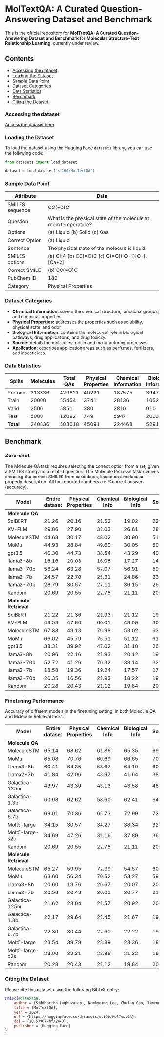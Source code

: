 # MolTextQA: A Curated Question-Answering Dataset and Benchmark
This is the official repository for **MolTextQA: A Curated Question-Answering Dataset and Benchmark for Molecular Structure-Text Relationship Learning**, currently under review.

## Contents
- [Accessing the dataset](#accessing-the-dataset)
- [Loading the Dataset](#loading-the-dataset)
- [Sample Data Point](#sample-data-point)
- [Dataset Categories](#dataset-categories)
- [Data Statistics](#data-statistics)
- [Benchmark](#benchmark)
- [Citing the Dataset](#citing-the-dataset)

### Accessing the dataset
[Access the dataset here](https://huggingface.co/datasets/sl160/MolTextQA)

### Loading the Dataset
To load the dataset using the Hugging Face `datasets` library, you can use the following code:

```python
from datasets import load_dataset

dataset = load_dataset("sl160/MolTextQA")
```

### Sample Data Point
| Attribute     | Data                                                              |
|---------------|-------------------------------------------------------------------|
| SMILES sequence | CC(=O)C                                                           |
| Question      | What is the physical state of the molecule at room temperature?   |
| Options       | (a) Liquid (b) Solid (c) Gas                                      |
| Correct Option | (a) Liquid                                                        |
| Sentence      | The physical state of the molecule is liquid.                     |
| SMILES options | (a) CH4 (b) CC(=O)C (c) C(=O)([O-])[O-].[Ca+2]                    |
| Correct SMILE | (b) CC(=O)C                                                       |
| PubChem ID    | 180                                                               |
| Category      | Physical Properties                                               |

### Dataset Categories
- **Chemical Information:** covers the chemical structure, functional groups, and chemical properties.
- **Physical Properties:** addresses the properties such as solubility, physical state, and odor.
- **Biological Information:** contains the molecules' role in biological pathways, drug applications, and drug toxicity.
- **Source:** details the molecules' origin and manufacturing processes.
- **Application:** describes application areas such as perfumes, fertilizers, and insecticides.

### Data Statistics
| Splits    | Molecules | Total QAs | Physical Properties | Chemical Information | Biological Information | Source | Application |
|-----------|-----------|-----------|---------------------|----------------------|------------------------|--------|-------------|
| Pretrain  | 213336    | 429621    | 40221               | 187575               | 39473                  | 148867 | 13466       |
| Train     | 20000     | 55454     | 3741                | 28136                | 10528                  | 12124  | 925         |
| Valid     | 2500      | 5851      | 380                 | 2810                 | 910                    | 1659   | 92          |
| Test      | 5000      | 12092     | 749                 | 5947                 | 2003                   | 3206   | 187         |
| **Total** | 240836    | 503018    | 45091               | 224468               | 52914                  | 165856 | 14670       |


## Benchmark

### Zero-shot
The Molecule QA task requires selecting the correct option from a set, given a SMILES string and a related question. The Molecule Retrieval task involves choosing the correct SMILES from candidates, based on a molecular property description. All the reported numbers are %correct answers (accuracy). 

| Model        | Entire dataset | Physical Properties | Chemical Info | Biological Info | Sources | Uses   |
|--------------|----------------|---------------------|---------------|-----------------|---------|--------|
| **Molecule QA**     |                |                     |               |                 |         |        |
| SciBERT      | 21.26          | 20.16               | 21.52         | 19.02           | 22.36   | 22.46  |
| KV-PLM       | 29.86          | 27.90               | 32.03         | 26.61           | 28.51   | 26.74  |
| MoleculeSTM  | 44.68          | 30.17               | 48.02         | 30.90           | 51.28   | 31.02  |
| MoMu         | 44.93          | 28.84               | 49.60         | 30.05           | 50.31   | 27.81  |
| gpt3.5       | 40.30          | 44.73               | 38.54         | 43.29           | 40.24   | 47.59  |
| llama3-8b    | 16.16          | 20.03               | 16.08         | 17.27           | 14.07   | 27.27  |
| llama3-70b   | 58.24          | 63.28               | 57.07         | 56.91           | 59.58   | 66.31  |
| llama2-7b    | 24.57          | 22.70               | 25.31         | 24.86           | 23.46   | 24.60  |
| llama2-70b   | 28.79          | 30.57               | 27.11         | 36.15           | 26.39   | 37.43  |
| Random       | 20.69          | 20.55               | 22.78         | 21.11           | 20.18   | 19.49  |
| **Molecule Retrieval** |                |                     |               |                 |         |        |
| SciBERT      | 21.22          | 21.36               | 21.93         | 21.12           | 19.84   | 22.99  |
| KV-PLM       | 48.53          | 47.80               | 60.01         | 43.09           | 30.47   | 54.01  |
| MoleculeSTM  | 67.38          | 49.13               | 76.98         | 53.02           | 63.57   | 54.55  |
| MoMu         | 66.02          | 45.79               | 76.51         | 51.12           | 61.51   | 50.27  |
| gpt3.5       | 38.31          | 39.92               | 47.02         | 31.10           | 26.36   | 36.90  |
| llama3-8b    | 20.96          | 22.16               | 21.93         | 20.12           | 19.68   | 16.04  |
| llama3-70b   | 52.72          | 41.26               | 70.32         | 38.14           | 32.63   | 39.57  |
| llama2-7b    | 18.58          | 19.36               | 19.24         | 17.57           | 17.97   | 16.04  |
| llama2-70b   | 20.35          | 16.56               | 21.93         | 18.22           | 19.93   | 15.51  |
| Random       | 20.28          | 20.43               | 21.12         | 19.84           | 20.58   | 19.17  |

### Finetuning Performance

Accuracy of different models in the finetuning setting, in both Molecule QA and Molecule Retrieval tasks.

| Model            | Entire dataset | Physical Properties | Chemical Info | Biological Info | Sources | Uses   |
|------------------|----------------|---------------------|---------------|-----------------|---------|--------|
| **Molecule QA**          |                |                     |               |                 |         |        |
| MoleculeSTM      | 65.14          | 68.62               | 61.86         | 65.35           | 69.93   | 71.12  |
| MoMu             | 65.08          | 70.76               | 60.69         | 66.65           | 70.56   | 71.66  |
| Llama3-8b        | 60.41          | 64.35               | 58.67         | 64.10           | 60.73   | 55.08  |
| Llama2-7b        | 41.84          | 42.06               | 43.97         | 41.64           | 38.21   | 37.43  |
| Galactica-125m   | 43.97          | 43.39               | 43.13         | 43.58           | 46.29   | 37.43  |
| Galactica-1.3b   | 60.98          | 62.62               | 58.60         | 62.41           | 64.85   | 48.66  |
| Galactica-6.7b   | 69.01          | 70.36               | 65.73         | 72.99           | 72.52   | 65.24  |
| Molt5-large      | 34.15          | 30.57               | 34.27         | 38.34           | 32.56   | 26.74  |
| Molt5-large-s2c  | 34.69          | 47.26               | 31.16         | 37.89           | 36.49   | 31.55  |
| Random           | 20.69          | 20.55               | 22.78         | 21.11           | 20.18   | 19.49  |
| **Molecule Retrieval**  |                |                     |               |                 |         |        |
| MoleculeSTM      | 65.27          | 59.95               | 72.39         | 54.57           | 60.17   | 62.03  |
| MoMu             | 63.60          | 56.34               | 70.52         | 53.27           | 59.23   | 57.75  |
| Llama3-8b        | 20.60          | 19.76               | 20.67         | 20.07           | 20.90   | 22.46  |
| Llama2-7b        | 20.58          | 20.43               | 20.03         | 20.77           | 21.49   | 21.39  |
| Galactica-125m   | 21.62          | 28.04               | 21.57         | 20.92           | 20.09   | 31.02  |
| Galactica-1.3b   | 22.17          | 29.64               | 22.45         | 21.67           | 19.71   | 31.02  |
| Galactica-6.7b   | 22.30          | 30.44               | 22.60         | 22.22           | 19.28   | 33.16  |
| Molt5-large      | 23.54          | 39.79               | 23.89         | 23.36           | 18.18   | 41.18  |
| Molt5-large-c2s  | 23.00          | 32.31               | 23.86         | 21.32           | 19.87   | 29.95  |
| Random           | 20.28          | 20.43               | 21.12         | 19.84           | 20.58   | 19.


### Citing the Dataset
Please cite this dataset using the following BibTeX entry:

```bibtex
@misc{moltextqa,
	author = {Siddhartha Laghuvarapu, Namkyeong Lee, Chufan Gao, Jimeng Sun},
	title = {MolTextQA},
	year = 2024,
	url = {https://huggingface.co/datasets/sl160/MolTextQA},
	doi = {10.57967/hf/2443},
	publisher = {Hugging Face}
}

